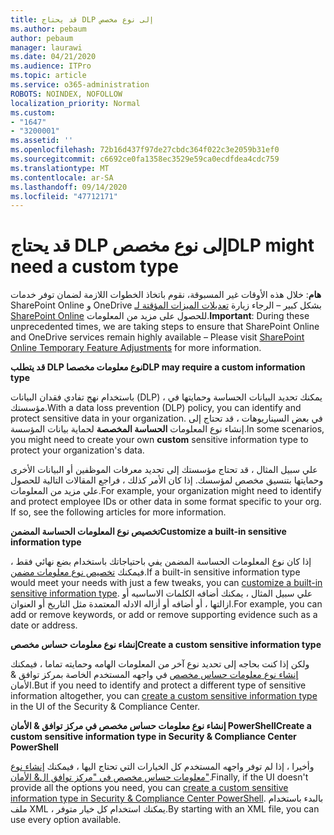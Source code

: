 ```yaml
---
title: قد يحتاج DLP إلى نوع مخصص
ms.author: pebaum
author: pebaum
manager: laurawi
ms.date: 04/21/2020
ms.audience: ITPro
ms.topic: article
ms.service: o365-administration
ROBOTS: NOINDEX, NOFOLLOW
localization_priority: Normal
ms.custom:
- "1647"
- "3200001"
ms.assetid: ''
ms.openlocfilehash: 72b16d437f97de27cbdc364f022c3e2059b31ef0
ms.sourcegitcommit: c6692ce0fa1358ec3529e59ca0ecdfdea4cdc759
ms.translationtype: MT
ms.contentlocale: ar-SA
ms.lasthandoff: 09/14/2020
ms.locfileid: "47712171"
---
```

# <a name="dlp-might-need-a-custom-type"></a><span data-ttu-id="b6c60-102">قد يحتاج DLP إلى نوع مخصص</span><span class="sxs-lookup"><span data-stu-id="b6c60-102">DLP might need a custom type</span></span>

<span data-ttu-id="b6c60-103">**هام**: خلال هذه الأوقات غير المسبوقة، نقوم باتخاذ الخطوات اللازمة لضمان توفر خدمات SharePoint Online و OneDrive بشكل كبير – الرجاء زيارة [تعديلات الميزات المؤقتة لـ SharePoint Online](https://aka.ms/ODSPAdjustments) للحصول على مزيد من المعلومات.</span><span class="sxs-lookup"><span data-stu-id="b6c60-103">**Important**: During these unprecedented times, we are taking steps to ensure that SharePoint Online and OneDrive services remain highly available – Please visit [SharePoint Online Temporary Feature Adjustments](https://aka.ms/ODSPAdjustments) for more information.</span></span>

<span data-ttu-id="b6c60-104">**قد يتطلب DLP نوع معلومات مخصصا**</span><span class="sxs-lookup"><span data-stu-id="b6c60-104">**DLP may require a custom information type**</span></span>

<span data-ttu-id="b6c60-105">باستخدام نهج تفادي فقدان البيانات (DLP) ، يمكنك تحديد البيانات الحساسة وحمايتها في مؤسستك.</span><span class="sxs-lookup"><span data-stu-id="b6c60-105">With a data loss prevention (DLP) policy, you can identify and protect sensitive data in your organization.</span></span> <span data-ttu-id="b6c60-106">في بعض السيناريوهات ، قد تحتاج إلى إنشاء نوع المعلومات **الحساسة المخصصة** لحماية بيانات المؤسسة.</span><span class="sxs-lookup"><span data-stu-id="b6c60-106">In some scenarios, you might need to create your own **custom** sensitive information type to protect your organization's data.</span></span>

<span data-ttu-id="b6c60-107">علي سبيل المثال ، قد تحتاج مؤسستك إلى تحديد معرفات الموظفين أو البيانات الأخرى وحمايتها بتنسيق مخصص لمؤسسك. إذا كان الأمر كذلك ، فراجع المقالات التالية للحصول علي مزيد من المعلومات.</span><span class="sxs-lookup"><span data-stu-id="b6c60-107">For example, your organization might need to identify and protect employee IDs or other data in some format specific to your org. If so, see the following articles for more information.</span></span>
  
 <span data-ttu-id="b6c60-108">**تخصيص نوع المعلومات الحساسة المضمن**</span><span class="sxs-lookup"><span data-stu-id="b6c60-108">**Customize a built-in sensitive information type**</span></span>
  
<span data-ttu-id="b6c60-109">إذا كان نوع المعلومات الحساسة المضمن يفي باحتياجاتك باستخدام بضع نهائي فقط ، فيمكنك [تخصيص نوع معلومات مضمن](https://docs.microsoft.com/microsoft-365/compliance/customize-a-built-in-sensitive-information-type).</span><span class="sxs-lookup"><span data-stu-id="b6c60-109">If a built-in sensitive information type would meet your needs with just a few tweaks, you can [customize a built-in sensitive information type](https://docs.microsoft.com/microsoft-365/compliance/customize-a-built-in-sensitive-information-type).</span></span> <span data-ttu-id="b6c60-110">علي سبيل المثال ، يمكنك أضافه الكلمات الاساسيه أو ازالتها ، أو أضافه أو أزاله الادله المعتمدة مثل التاريخ أو العنوان.</span><span class="sxs-lookup"><span data-stu-id="b6c60-110">For example, you can add or remove keywords, or add or remove supporting evidence such as a date or address.</span></span>
  
 <span data-ttu-id="b6c60-111">**إنشاء نوع معلومات حساس مخصص**</span><span class="sxs-lookup"><span data-stu-id="b6c60-111">**Create a custom sensitive information type**</span></span>
  
<span data-ttu-id="b6c60-112">ولكن إذا كنت بحاجه إلى تحديد نوع آخر من المعلومات الهامه وحمايته تماما ، فيمكنك [إنشاء نوع معلومات حساس مخصص](https://docs.microsoft.com/microsoft-365/compliance/create-a-custom-sensitive-information-type) في واجهه المستخدم الخاصة بمركز توافق & الأمان.</span><span class="sxs-lookup"><span data-stu-id="b6c60-112">But if you need to identify and protect a different type of sensitive information altogether, you can [create a custom sensitive information type](https://docs.microsoft.com/microsoft-365/compliance/create-a-custom-sensitive-information-type) in the UI of the Security & Compliance Center.</span></span>
  
<span data-ttu-id="b6c60-113">**إنشاء نوع معلومات حساس مخصص في مركز توافق & الأمان PowerShell**</span><span class="sxs-lookup"><span data-stu-id="b6c60-113">**Create a custom sensitive information type in Security & Compliance Center PowerShell**</span></span>

<span data-ttu-id="b6c60-114">وأخيرا ، إذا لم توفر واجهه المستخدم كل الخيارات التي تحتاج اليها ، فيمكنك [إنشاء نوع معلومات حساس مخصص في "مركز توافق ال& الأمان"](https://docs.microsoft.com/microsoft-365/compliance/create-a-custom-sensitive-information-type-in-scc-powershell).</span><span class="sxs-lookup"><span data-stu-id="b6c60-114">Finally, if the UI doesn't provide all the options you need, you can [create a custom sensitive information type in Security & Compliance Center PowerShell](https://docs.microsoft.com/microsoft-365/compliance/create-a-custom-sensitive-information-type-in-scc-powershell).</span></span> <span data-ttu-id="b6c60-115">بالبدء باستخدام ملف XML ، يمكنك استخدام كل خيار متوفر.</span><span class="sxs-lookup"><span data-stu-id="b6c60-115">By starting with an XML file, you can use every option available.</span></span>
